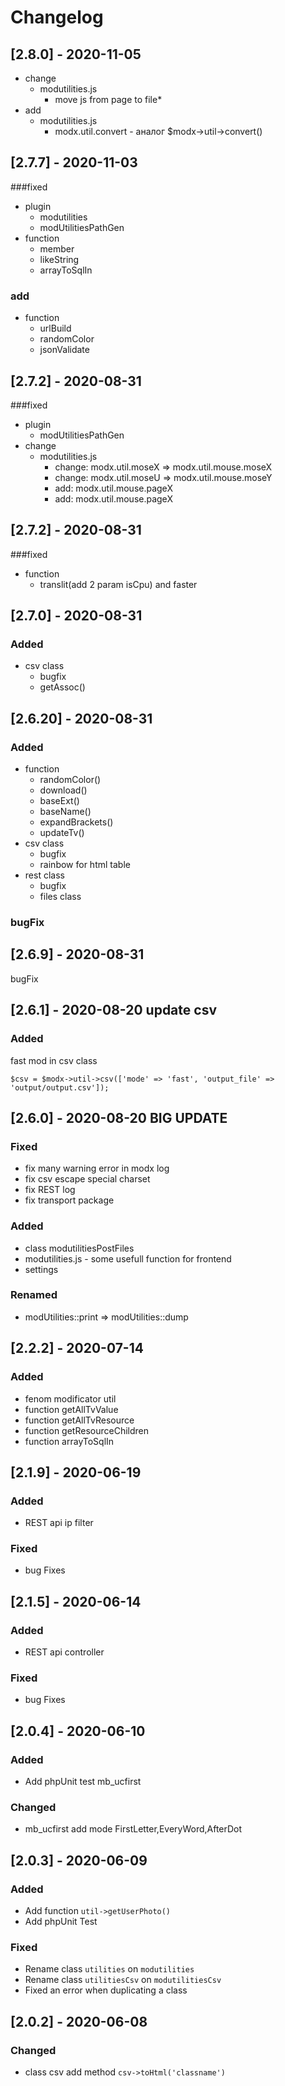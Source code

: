 # Changelog
## [2.8.0] - 2020-11-05
   * change
     - modutilities.js
       - move js from page to file* 
   * add
      - modutilities.js
        - modx.util.convert - аналог $modx->util->convert()
## [2.7.7] - 2020-11-03
   ###fixed
   * plugin 
        - modutilities
        - modUtilitiesPathGen
   * function
        - member
        - likeString
        - arrayToSqlIn
   ### add   
   * function
        - urlBuild
        - randomColor
        - jsonValidate
## [2.7.2] - 2020-08-31
   ###fixed
   * plugin 
     - modUtilitiesPathGen
   * change
     - modutilities.js
       - change: modx.util.moseX => modx.util.mouse.moseX  
       - change: modx.util.moseU => modx.util.mouse.moseY  
       - add: modx.util.mouse.pageX  
       - add: modx.util.mouse.pageX
       
## [2.7.2] - 2020-08-31
   ###fixed
   * function 
     - translit(add 2 param isCpu) and faster
## [2.7.0] - 2020-08-31
### Added
   * csv class
     - bugfix
     - getAssoc()
## [2.6.20] - 2020-08-31
   ### Added
   * function 
     - randomColor()
     - download()
     - baseExt()
     - baseName()
     - expandBrackets()
     - updateTv()
   * csv class
     - bugfix
     - rainbow for html table
   * rest class
     - bugfix
     - files class
   ### bugFix
## [2.6.9] - 2020-08-31
   bugFix
## [2.6.1] - 2020-08-20 update csv
### Added
   fast mod in csv class
   ```
   $csv = $modx->util->csv(['mode' => 'fast', 'output_file' => 'output/output.csv']);
   ```
## [2.6.0] - 2020-08-20 BIG UPDATE
### Fixed
  - fix many warning error in modx log   
  - fix csv escape special charset
  - fix REST log
  - fix transport package
### Added
  - class modutilitiesPostFiles
  - modutilities.js - some usefull function for frontend
  - settings
### Renamed
  - modUtilities::print => modUtilities::dump
## [2.2.2] - 2020-07-14

### Added

- fenom modificator util
- function getAllTvValue
- function getAllTvResource
- function getResourceChildren
- function arrayToSqlIn


## [2.1.9] - 2020-06-19
### Added
- REST api ip filter
### Fixed
- bug Fixes

## [2.1.5] - 2020-06-14

### Added

- REST api controller

### Fixed

- bug Fixes

## [2.0.4] - 2020-06-10

### Added

- Add phpUnit test mb_ucfirst

### Changed

- mb_ucfirst 
	add mode FirstLetter,EveryWord,AfterDot


## [2.0.3] - 2020-06-09

### Added
- Add function `util->getUserPhoto()`
- Add phpUnit Test
### Fixed

- Rename class `utilities` on `modutilities`
- Rename class `utilitiesCsv` on `modutilitiesCsv`
- Fixed an error when duplicating a class

## [2.0.2] - 2020-06-08

### Changed

- class csv add method `csv->toHtml('classname')`
